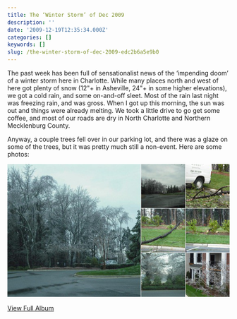 ```yaml
---
title: The ‘Winter Storm’ of Dec 2009
description: ''
date: '2009-12-19T12:35:34.000Z'
categories: []
keywords: []
slug: /the-winter-storm-of-dec-2009-edc2b6a5e9b0
---
```


The past week has been full of sensationalist news of the ‘impending doom’ of a winter storm here in Charlotte. While many places north and west of here got plenty of snow (12"+ in Asheville, 24"+ in some higher elevations), we got a cold rain, and some on-and-off sleet. Most of the rain last night was freezing rain, and was gross. When I got up this morning, the sun was out and things were already melting. We took a little drive to go get some coffee, and most of our roads are dry in North Charlotte and Northern Mecklenburg County.

Anyway, a couple trees fell over in our parking lot, and there was a glaze on some of the trees, but it was pretty much still a non-event. Here are some photos:

![View The 'Winter Storm' of 2009](/img/0_vtB_tqff0ubJG3g-.jpg)

[View Full Album](http://cid-3fad32be06eb12d7.skydrive.live.com/redir.aspx?page=browse&resid=3FAD32BE06EB12D7!176&ct=photos)
